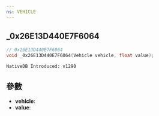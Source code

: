 ```yaml
---
ns: VEHICLE
---
```

## _0x26E13D440E7F6064

```c
// 0x26E13D440E7F6064
void _0x26E13D440E7F6064(Vehicle vehicle, float value);
```

```
NativeDB Introduced: v1290
```

## 參數
* **vehicle**:
* **value**:
